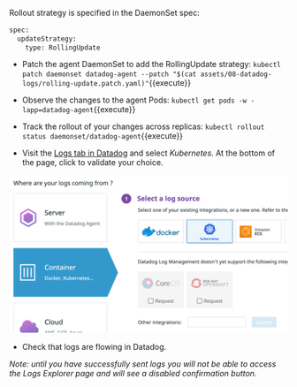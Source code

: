 Rollout strategy is specified in the DaemonSet spec:
```
spec:
  updateStrategy:
    type: RollingUpdate
```

* Patch the agent DaemonSet to add the RollingUpdate strategy:
`kubectl patch daemonset datadog-agent --patch "$(cat assets/08-datadog-logs/rolling-update.patch.yaml)"`{{execute}}

* Observe the changes to the agent Pods:
`kubectl get pods -w -lapp=datadog-agent`{{execute}}

* Track the rollout of your changes across replicas:
`kubectl rollout status daemonset/datadog-agent`{{execute}}

* Visit the [Logs tab in Datadog](https://app.datadoghq.com/logs/onboarding/container) and select *Kubernetes*. At the bottom of the page, click to validate your choice.

![Screenshot of Logs source selection](./assets/logsource.png)

* Check that logs are flowing in Datadog.

_Note: until you have successfully sent logs you will not be able to access the Logs Explorer page and will see a disabled confirmation button._
